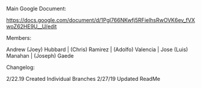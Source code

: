 Main Google Document:

https://docs.google.com/document/d/1Pgl766NKwfj5RFielhsRwOVK6ev_fVXwoZ62HE9U__U/edit

Members:

Andrew (Joey) Hubbard | (Chris) Ramirez | (Adolfo) Valencia | Jose (Luis) Manahan | (Joseph) Gaede

Changelog:

2/22.19 Created Individual Branches
2/27/19 Updated ReadMe
